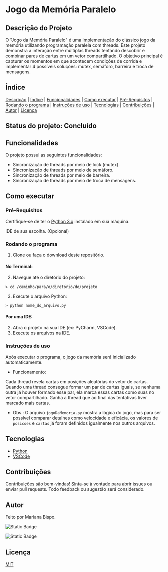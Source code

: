 # Jogo da Memória Paralelo

## Descrição do Projeto

O "Jogo da Memória Paralelo" é uma implementação do clássico jogo da memória utilizando programação paralela com threads. Este projeto demonstra a interação entre múltiplas threads tentando descobrir e combinar pares de cartas em um vetor compartilhado. O objetivo principal é capturar os momentos em que acontecem condições de corrida e implementar 4 possíveis soluções: mutex, semáforo, barreira e troca de mensagens.

## Índice

   [Descrição](#descrição-do-projeto) |    [Índice](#índice) | [Funcionalidades](#funcionalidades) | [Como executar](#como-executar) | [Pré-Requisitos](#pré-requisitos) | [Rodando o programa](#rodando-o-programa) | [Instruções de uso](#instruções-de-uso) | [Tecnologias](#tecnologias) | [Contribuições](#contribuições) | [Autor](#autor) | [Licença](#licença)

## Status do projeto: Concluído

## Funcionalidades

O projeto possui as seguintes funcionalidades:

- Sincronização de threads por meio de lock (mutex).
- Sincronização de threads por meio de semáforo.
- Sincronização de threads por meio de barreira.
- Sincronização de threads por meio de troca de mensagens.
 
## Como executar

### Pré-Requisitos
Certifique-se de ter o [Python 3.x](https://www.python.org/downloads/) instalado em sua máquina.

IDE de sua escolha. (Opcional)

### Rodando o programa

1. Clone ou faça o download deste repositório.

#### No Terminal: 

2. Navegue até o diretório do projeto:
```
> cd /caminho/para/o/diretório/do/projeto
```
3. Execute o arquivo Python:
```
> python nome_do_arquivo.py
```

#### Por uma IDE:

2. Abra o projeto na sua IDE (ex: PyCharm, VSCode).
3. Execute os arquivos na IDE.

### Instruções de uso
Após executar o programa, o jogo da memória será inicializado automaticamente.

* Funcionamento:

Cada thread revela cartas em posições aleatórias do vetor de cartas. Quando uma thread consegue formar um par de cartas iguais, se nenhuma outra já houver formado esse par, ela marca essas cartas como suas no vetor compartilhado. Ganha a thread que ao final das tentativas tiver marcado mais cartas.

* Obs.: O arquivo `jogoDaMemoria.py` mostra a lógica do jogo, mas para ser possível comparar detalhes como velocidade e eficácia, os valores de `posicoes` e `cartas` já foram definidos igualmente nos outros arquivos.

## Tecnologias
- [Python](https://www.python.org/)
- [VSCode](https://code.visualstudio.com/)

## Contribuições
Contribuições são bem-vindas! Sinta-se à vontade para abrir issues ou enviar pull requests. Todo feedback ou sugestão será considerado.

## Autor
Feito por Mariana Bispo.

![Static Badge](https://img.shields.io/badge/Mariana%20Bispo%20-%20%230e76a8?logo=linkedin&link=www.linkedin.com%2Fin%2Fmariana-bispo-840653263)

![Static Badge](https://img.shields.io/badge/msb19112004%40gmail.com%20-%20%23db4a39?logo=gmail&logoColor=white&link=mailto%3Amsb19112004%40gmail.com)



## Licença

[MIT](https://choosealicense.com/licenses/mit/)